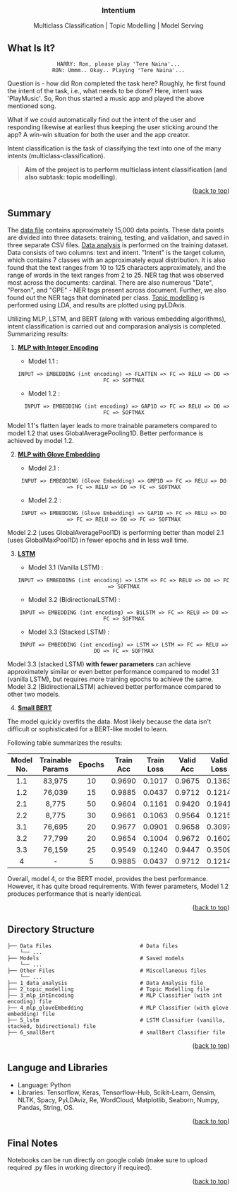 <!-- PROJECT NAME -->

<br />
<div align="center">
  <h3 align="center">Intentium</h3>
  <p align="center">
    Multiclass Classification | Topic Modelling | Model Serving
  </p>
</div>

<!-- ABOUT PROJECT -->
## What Is It?
<div align="center">

    HARRY: Ron, please play 'Tere Naina'...
    RON: Ummm.. Okay.. Playing 'Tere Naina'...
    
</div>

Question is - how did Ron completed the task here? Roughly, he first found the intent of the task, i.e., what needs to be done? Here, intent was 'PlayMusic'. So, Ron thus started a music app and played the above mentioned song.

What if we could automatically find out the intent of the user and responding likewise at earliest thus keeping the user sticking around the app? A win-win situation for both the user and the app creator.

Intent classification is the task of classifying the text into one of the many intents (multiclass-classification).

> <b>Aim of the project is to perform multiclass intent classification (and also subtask: topic modelling).</b>

<p align="right">(<a href="#top">back to top</a>)</p>


<!-- PROJECT SUMMARY -->
## Summary

The <a href="Data">data file</a> contains approximately 15,000 data points. These data points are divided into three datasets: training, testing, and validation, and saved in three separate CSV files. <a href="1_data_analysis.ipynb">Data analysis</a> is performed on the training dataset. Data consists of two columns: text and intent. "Intent" is the target column, which contains 7 classes with an approximately equal distribution. It is also found that the text ranges from 10 to 125 characters approximately, and the range of words in the text ranges from 2 to 25. NER tag that was observed most across the documents: cardinal. There are also numerous "Date", "Person", and "GPE" - NER tags present across document. Further, we also found out the NER tags that dominated per class. <a href="2_topic_modelling.ipynb">Topic modelling</a> is performed using LDA, and results are plotted using pyLDAvis.

Utilizing MLP, LSTM, and BERT (along with various embedding algorithms), intent classification is carried out and comparasion analysis is completed. Summarizing results:

1.  <a href="3_mlp_intEncoding.ipynb"><b>MLP with Integer Encoding</b></a>

    * Model 1.1 :

    <div align='center'>
    
    ```
    INPUT => EMBEDDING (int encoding) => FLATTEN => FC => RELU => DO => FC => SOFTMAX
    ```
    
    </div>

     * Model 1.2 :
    <div align='center'>
    
    ```
      INPUT => EMBEDDING (int encoding) => GAP1D => FC => RELU => DO => FC => SOFTMAX
    ```
    
    </div>

Model 1.1's flatten layer leads to more trainable parameters compared to model 1.2 that uses GlobalAveragePooling1D. Better performance is achieved by model 1.2.

2.   <a href="4_mlp_gloveEmbedding.ipynb"><b>MLP with Glove Embedding</b></a>
    
      * Model 2.1 :
      <div align='center'>
      
      ```
      INPUT => EMBEDDING (Glove Embedding) => GMP1D => FC => RELU => DO => FC => RELU => DO => FC => SOFTMAX
      ```
      
      </div>
    
    
      * Model 2.2 :
      <div align='center'>
    
      ```
      INPUT => EMBEDDING (Glove Embedding) => GAP1D => FC => RELU => DO => FC => RELU => DO => FC => SOFTMAX
      ```
      
      </div>
    
Model 2.2 (uses GlobalAveragePool1D) is performing better than model 2.1 (uses GlobalMaxPool1D) in fewer epochs and in less wall time.

3.   <a href="5_lstm.ipynb"><b>LSTM</b></a>

      * Model 3.1 (Vanilla LSTM) :
      <div align='center'>
      
      ```
      INPUT => EMBEDDING (int encoding) => LSTM => FC => RELU => DO => FC => SOFTMAX
      ```
      
      </div>
    
    
      * Model 3.2 (BidirectionalLSTM) :
      
      <div align='center'>
    
      ```
      INPUT => EMBEDDING (int encoding) => BiLSTM => FC => RELU => DO => FC => SOFTMAX
      ```
    
      </div>

   
      * Model 3.3 (Stacked LSTM) :
      
      <div align='center'>

      
      ```
      INPUT => EMBEDDING (int encoding) => LSTM => LSTM => FC => RELU => DO => FC => SOFTMAX
      ```
      
      </div>

Model 3.3 (stacked LSTM) <b>with fewer parameters</b> can achieve approximately similar or even better performance compared to model 3.1 (vanilla LSTM), but requires more training epochs to achieve the same. Model 3.2 (BidirectionalLSTM) achieved better performance compared to other two models.

4. <a href="6_smallBERT.ipynb"><b>Small BERT</b></a> 

The model quickly overfits the data. Most likely because the data isn't difficult or sophisticated for a BERT-like model to learn.

Following table summarizes the results:

<div align="center">

Model No. | Trainable Params | Epochs| Train Acc | Train Loss | Valid Acc | Valid Loss | Test Acc | Test Loss | Wall Time
:----------------: | :----------------: | :----------------: | :----------------: | :----------------: | :----------------: | :----------------: | :----------------: | :----------------: | :----------------:
1.1 | 83,975 | 10 | 0.9690 | 0.1017 | 0.9675 | 0.1363 | 0.9671 | 0.1276 | 9.2s
1.2 | 76,039 | 15 | 0.9885 | 0.0437 | 0.9712 | 0.1214 | 0.9710 | 0.1055 | 12.9s
2.1 | 8,775 | 50 | 0.9604 | 0.1161 | 0.9420 | 0.1941 | 0.9406 | 0.2205 | 36.8s
2.2 | 8,775 | 30 | 0.9661 | 0.1063 | 0.9564 | 0.1215 | 0.9562 | 0.1206 | 22.1s
3.1 | 76,695 | 20 | 0.9677 | 0.0901 | 0.9658 | 0.3097 | 0.9617 | 0.3599 | 5m31s
3.2 | 77,799 | 20 | 0.9654 | 0.1004 | 0.9672 | 0.1602 | 0.9632 | 0.2153 | 7m29s
3.3 | 76,159 | 25 | 0.9549 | 0.1240 | 0.9447 | 0.3509 | 0.9499 | 0.3423 | 11m29s
4 | - | 5 | 0.9885 | 0.0437 | 0.9712 | 0.1214 | 0.9757 | 0.1063 | 2m33s

</div>

Overall, model 4, or the BERT model, provides the best performance. However, it has quite broad requirements. With fewer parameters, Model 1.2 produces performance that is nearly identical. 

<p align="right">(<a href="#top">back to top</a>)</p>


<!-- Project Directory Structure -->
## Directory Structure
```
├── Data Files                            # Data files              
    └── ...         
├── Models                                # Saved models              
    └── ...         
├── Other Files                           # Miscellaneous files
    └── ...
├── 1_data_analysis                       # Data Analysis file
├── 2_topic_modelling                     # Topic Modelling file
├── 3_mlp_intEncoding                     # MLP Classifier (with int encoding) file
├── 4_mlp_gloveEmbedding                  # MLP Classifier (with glove embedding) file
├── 5_lstm                                # LSTM Classifier (vanilla, stacked, bidirectional) file
├── 6_smallBert                           # smallBert Classifier file
```

<p align="right">(<a href="#top">back to top</a>)</p>


<!-- Tools and Libraries used -->
## Languge and Libraries

*   Language: Python
*   Libraries: Tensorflow, Keras, Tensorflow-Hub, Scikit-Learn, Gensim, NLTK, Spacy, PyLDAviz, Re, WordCloud, Matplotlib, Seaborn, Numpy, Pandas, String, OS.

<p align="right">(<a href="#top">back to top</a>)</p>

<!-- Final Notes -->
## Final Notes

Notebooks can be run directly on google colab (make sure to upload required .py files in working directory if required).

<p align="right">(<a href="#top">back to top</a>)</p>

